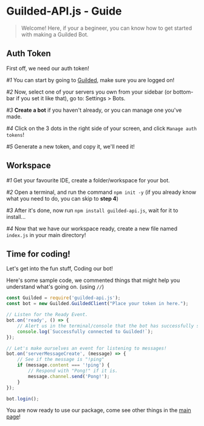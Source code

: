 # Guilded-API.js - Guide
> Welcome! Here, if your a begineer, you can know how to get started with making a Guilded Bot.

## Auth Token
First off, we need our auth token!

_#1_ You can start by going to [Guilded](https://guilded.gg), make sure you are logged on!

_#2_ Now, select one of your servers you own from your sidebar (or bottom-bar if you set it like that), go to: Settings > Bots.

_#3_ **Create a bot** if you haven't already, or you can manage one you've made.

_#4_ Click on the 3 dots in the right side of your screen, and click `Manage auth tokens`!

_#5_ Generate a new token, and copy it, we'll need it!

## Workspace

_#1_ Get your favourite IDE, create a folder/workspace for your bot.

_#2_ Open a terminal, and run the command `npm init -y` (if you already know what you need to do, you can skip to **step 4**)

_#3_ After it's done, now run `npm install guilded-api.js`, wait for it to install...

_#4_ Now that we have our workspace ready, create a new file named `index.js` in your main directory!


## Time for coding!

Let's get into the fun stuff, Coding our bot!

Here's some sample code, we commented things that might help you understand what's going on. (using `//`)


```js
const Guilded = require('guilded-api.js');
const bot = new Guilded.GuildedClient("Place your token in here.");

// Listen for the Ready Event.
bot.on('ready', () => {
    // Alert us in the terminal/console that the bot has successfully started up!
    console.log(`Successfully connected to Guilded!`);
});

// Let's make ourselves an event for listening to messages!
bot.on('serverMessageCreate', (message) => {
    // See if the message is "!ping"
    if (message.content === '!ping') {
        // Respond with "Pong!" if it is.
        message.channel.send('Pong!');
    }
});

bot.login();
```


You are now ready to use our package, come see other things in the [main page](https://guildedapi.js.org)!
